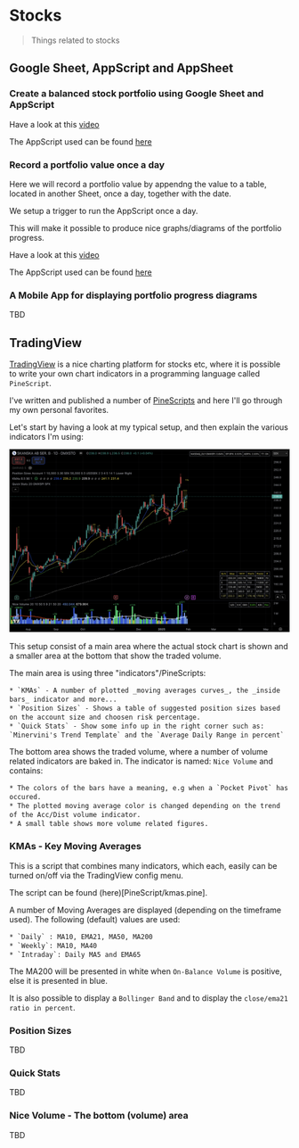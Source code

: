 # Stocks
> Things related to stocks

## Google Sheet, AppScript and AppSheet

### Create a balanced stock portfolio using Google Sheet and AppScript

Have a look at this [video](https://youtu.be/DV2nnXCDXNk?si=8qfXGwztY7jiBaQz)

The AppScript used can be found [here](AppScript/balanced_portfolio.gs)

### Record a portfolio value once a day

Here we will record a portfolio value by appendng the value to a table,
located in another Sheet, once a day, together with the date.

We setup a trigger to run the AppScript once a day.

This will make it possible to produce nice graphs/diagrams of the portfolio progress.

Have a look at this [video](https://youtu.be/lW_x_L9ncuI?si=vB41r96hh3aVIKw0)

The AppScript used can be found [here](AppScript/record_portfolio_value.gs)

### A Mobile App for displaying portfolio progress diagrams

TBD 

## TradingView

[TradingView](https://www.tradingview.com/about/) is a nice charting platform
for stocks etc, where it is possible to write your own chart indicators in
a programming language called `PineScript`.

I've written and published a number of [PineScripts](https://www.tradingview.com/u/kruskakli/#published-scripts)
and here I'll go through my own personal favorites.

Let's start by having a look at my typical setup, and then explain the various indicators I'm using:

<img src="images/tradingview_setup.png" width=800/>

This setup consist of a main area where the actual stock chart is shown and a smaller area at the bottom
that show the traded volume.

The main area is using three "indicators"/PineScripts:

    * `KMAs` - A number of plotted _moving averages curves_, the _inside bars_ indicator and more...
    * `Position Sizes` - Shows a table of suggested position sizes based on the account size and choosen risk percentage.
    * `Quick Stats` - Show some info up in the right corner such as: `Minervini's Trend Template` and the `Average Daily Range in percent`   

The bottom area shows the traded volume, where a number of volume related indicators are baked in.
The indicator is named: `Nice Volume` and contains:

    * The colors of the bars have a meaning, e.g when a `Pocket Pivot` has occured.
    * The plotted moving average color is changed depending on the trend of the Acc/Dist volume indicator.
    * A small table shows more volume related figures.

### KMAs - Key Moving Averages

This is a script that combines many indicators, which each, easily can be turned on/off via the TradingView config menu.

The script can be found (here)[PineScript/kmas.pine].

A number of Moving Averages are displayed (depending on the timeframe used).
The following (default) values are used:

    * `Daily` : MA10, EMA21, MA50, MA200
    * `Weekly`: MA10, MA40
    * `Intraday`: Daily MA5 and EMA65

The MA200 will be presented in white when `On-Balance Volume` is positive, else it is presented in blue.

It is also possible to display a `Bollinger Band` and to display the `close/ema21 ratio in percent`.

### Position Sizes

TBD

### Quick Stats

TBD

### Nice Volume - The bottom (volume) area

TBD

